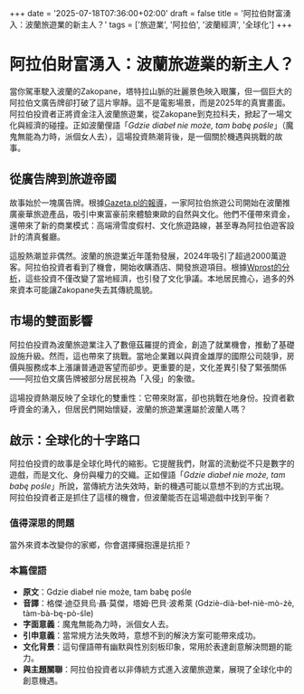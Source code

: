 +++
date = '2025-07-18T07:36:00+02:00'
draft = false
title = '阿拉伯財富湧入：波蘭旅遊業的新主人？'
tags = ['旅遊業', '阿拉伯', '波蘭經濟', '全球化']
+++

# 阿拉伯財富湧入：波蘭旅遊業的新主人？

當你駕車駛入波蘭的Zakopane，塔特拉山脈的壯麗景色映入眼簾，但一個巨大的阿拉伯文廣告牌卻打破了這片寧靜。這不是電影場景，而是2025年的真實畫面。阿拉伯投資者正將資金注入波蘭旅遊業，從Zakopane到克拉科夫，掀起了一場文化與經濟的碰撞。正如波蘭俚語「*Gdzie diabeł nie może, tam babę pośle*」（魔鬼無能為力時，派個女人去），這場投資熱潮背後，是一個關於機遇與挑戰的故事。

## 從廣告牌到旅遊帝國

故事始於一塊廣告牌。根據[Gazeta.pl的報導](https://wiadomosci.gazeta.pl/wiadomosci/7,114883,32110989,zaskakujacy-plakat-przy-wjezdzie-do-zakopanego-powodem-arabscy.html)，一家阿拉伯旅遊公司開始在波蘭推廣豪華旅遊產品，吸引中東富豪前來體驗東歐的自然與文化。他們不僅帶來資金，還帶來了新的商業模式：高端滑雪度假村、文化旅遊路線，甚至專為阿拉伯遊客設計的清真餐廳。

這股熱潮並非偶然。波蘭的旅遊業近年蓬勃發展，2024年吸引了超過2000萬遊客。阿拉伯投資者看到了機會，開始收購酒店、開發旅遊項目。根據[Wprost的分析](https://podroze.wprost.pl/turystyka/12074992/arabowie-podbijaja-kolejne-polskie-miasto-dla-niego-porzucaja-nawet-zakopane.html)，這些投資不僅改變了當地經濟，也引發了文化爭議。本地居民擔心，過多的外來資本可能讓Zakopane失去其傳統風貌。

## 市場的雙面影響

阿拉伯投資為波蘭旅遊業注入了數億茲羅提的資金，創造了就業機會，推動了基礎設施升級。然而，這也帶來了挑戰。當地企業難以與資金雄厚的國際公司競爭，房價與服務成本上漲讓普通遊客望而卻步。更重要的是，文化差異引發了緊張關係——阿拉伯文廣告牌被部分居民視為「入侵」的象徵。

這場投資熱潮反映了全球化的雙重性：它帶來財富，卻也挑戰在地身份。投資者歡呼資金的湧入，但居民們開始懷疑，波蘭的旅遊業還屬於波蘭人嗎？

## 啟示：全球化的十字路口

阿拉伯投資的故事是全球化時代的縮影。它提醒我們，財富的流動從不只是數字的遊戲，而是文化、身份與權力的交織。正如俚語「*Gdzie diabeł nie może, tam babę pośle*」所說，當傳統方法失效時，新的機遇可能以意想不到的方式出現。阿拉伯投資者正是抓住了這樣的機會，但波蘭能否在這場遊戲中找到平衡？

### 值得深思的問題

當外來資本改變你的家鄉，你會選擇擁抱還是抗拒？

### 本篇俚語

- **原文**：Gdzie diabeł nie może, tam babę pośle  
- **音譯**：格傑·迪亞貝烏·聶·莫傑，塔姆·巴貝·波希萊 (Gdziè-dià-beł-niè-mò-żè, tàm-bà-bę-pò-śle)  
- **字面意義**：魔鬼無能為力時，派個女人去。  
- **引申意義**：當常規方法失敗時，意想不到的解決方案可能帶來成功。  
- **文化背景**：這句俚語帶有幽默與性別刻板印象，常用於表達創意解決問題的能力。  
- **與主題關聯**：阿拉伯投資者以非傳統方式進入波蘭旅遊業，展現了全球化中的創意機遇。
